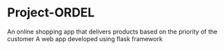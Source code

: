 # Project-ORDEL
An online shopping app that delivers products based on the priority of the customer
A web app developed using flask framework
